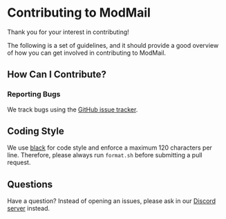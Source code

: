 # Contributing to ModMail

Thank you for your interest in contributing!

The following is a set of guidelines, and it should provide a good overview of how you can get involved in contributing to ModMail.

## How Can I Contribute?

### Reporting Bugs

We track bugs using the [GitHub issue tracker](https://github.com/CHamburr/modmail/issues).

## Coding Style

We use [black](https://github.com/psf/black) for code style and enforce a maximum 120 characters per line. Therefore, please always run `format.sh` before submitting a pull request.

## Questions

Have a question? Instead of opening an issues, please ask in our [Discord server](https://discord.gg/wjWJwJB) instead.
